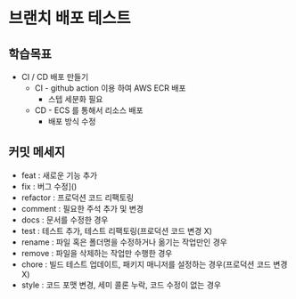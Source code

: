 # 브랜치 배포 테스트

##  학습목표

* CI / CD 배포 만들기
  * CI - github action  이용 하여  AWS ECR 배포
    * 스텝 세분화 필요 
  * CD - ECS 를 통해서 리소스 배포 
    * 배포 방식 수정 

## 커밋 메세지

* feat     : 새로운 기능 추가
* fix      : 버그 수정]()
* refactor : 프로덕션 코드 리팩토링
* comment  : 필요한 주석 추가 및 변경
* docs     : 문서를 수정한 경우
* test     : 테스트 추가, 테스트 리팩토링(프로덕션 코드 변경 X)
* rename   : 파일 혹은 폴더명을 수정하거나 옮기는 작업만인 경우
* remove   : 파일을 삭제하는 작업만 수행한 경우
* chore    : 빌드 테스트 업데이트, 패키지 매니저를 설정하는 경우(프로덕션 코드 변경 X)
* style    : 코드 포맷 변경, 세미 콜론 누락, 코드 수정이 없는 경우
